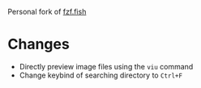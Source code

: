 Personal fork of [fzf.fish](https://github.com/PatrickF1/fzf.fish)

# Changes

- Directly preview image files using the `viu` command
- Change keybind of searching directory to `Ctrl+F`